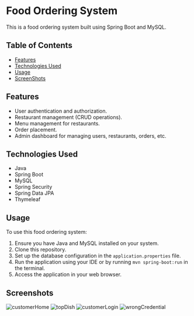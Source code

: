 # Food Ordering System

This is a food ordering system built using Spring Boot and MySQL.

## Table of Contents

- [Features](#features)
- [Technologies Used](#technologies-used)
- [Usage](#usage)
- [ScreenShots](#screenshots)

## Features

- User authentication and authorization.
- Restaurant management (CRUD operations).
- Menu management for restaurants.
- Order placement.
- Admin dashboard for managing users, restaurants, orders, etc.

## Technologies Used

- Java
- Spring Boot
- MySQL
- Spring Security
- Spring Data JPA
- Thymeleaf 

## Usage

To use this food ordering system:

1. Ensure you have Java and MySQL installed on your system.
2. Clone this repository.
3. Set up the database configuration in the `application.properties` file.
4. Run the application using your IDE or by running `mvn spring-boot:run` in the terminal.
5. Access the application in your web browser.

## Screenshots

![customerHome](https://github.com/HiAnki/Quick_Pasta/assets/101946629/80142ff5-2bc6-4329-8752-2a4c18bd51dd)
![topDish](https://github.com/HiAnki/Quick_Pasta/assets/101946629/2dfba70d-2d61-4dd2-a4d3-d1c17f90ec81)
![customerLogin](https://github.com/HiAnki/Quick_Pasta/assets/101946629/7b853ccf-cdfe-40b8-9867-1c9e70a8b9d1)
![wrongCredential](https://github.com/HiAnki/Quick_Pasta/assets/101946629/e1f34b50-8c10-411f-9fd1-2a75b8e08486)




